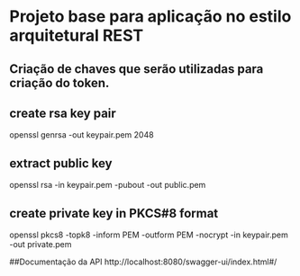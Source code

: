 # Projeto base para aplicação no estilo arquitetural REST

## Criação de chaves que serão utilizadas para criação do token.

## create rsa key pair
openssl genrsa -out keypair.pem 2048

## extract public key
openssl rsa -in keypair.pem -pubout -out public.pem

## create private key in PKCS#8 format
openssl pkcs8 -topk8 -inform PEM -outform PEM -nocrypt -in keypair.pem -out private.pem


##Documentação da API
http://localhost:8080/swagger-ui/index.html#/
